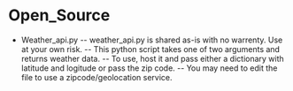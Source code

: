 # Open_Source
- Weather_api.py
-- weather_api.py is shared as-is with no warrenty. Use at your own risk.
-- This python script takes one of two arguments and returns weather data.
-- To use, host it and pass either a dictionary with latitude and logitude or pass the zip code.
-- You may need to edit the file to use a zipcode/geolocation service.
